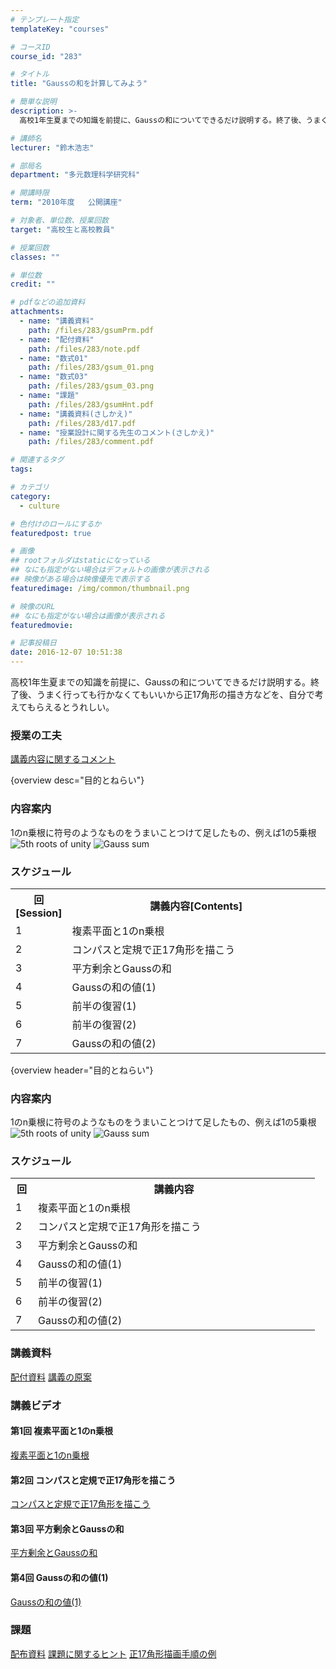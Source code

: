 ```yaml
---
# テンプレート指定
templateKey: "courses"

# コースID
course_id: "283"

# タイトル
title: "Gaussの和を計算してみよう"

# 簡単な説明
description: >-
  高校1年生夏までの知識を前提に、Gaussの和についてできるだけ説明する。終了後、うまく行っても行かなくてもいいから正17角形の描き方などを、自分で考えてもらえるとうれしい。...

# 講師名
lecturer: "鈴木浩志"

# 部局名
department: "多元数理科学研究科"

# 開講時限
term: "2010年度	公開講座"

# 対象者、単位数、授業回数
target: "高校生と高校教員"

# 授業回数
classes: ""

# 単位数
credit: ""

# pdfなどの追加資料
attachments: 
  - name: "講義資料" 
    path: /files/283/gsumPrm.pdf
  - name: "配付資料" 
    path: /files/283/note.pdf
  - name: "数式01" 
    path: /files/283/gsum_01.png
  - name: "数式03" 
    path: /files/283/gsum_03.png
  - name: "課題" 
    path: /files/283/gsumHnt.pdf
  - name: "講義資料(さしかえ)" 
    path: /files/283/d17.pdf
  - name: "授業設計に関する先生のコメント(さしかえ)" 
    path: /files/283/comment.pdf

# 関連するタグ
tags:

# カテゴリ
category:
  - culture

# 色付けのロールにするか
featuredpost: true

# 画像
## rootフォルダはstaticになっている
## なにも指定がない場合はデフォルトの画像が表示される
## 映像がある場合は映像優先で表示する
featuredimage: /img/common/thumbnail.png

# 映像のURL
## なにも指定がない場合は画像が表示される
featuredmovie: 

# 記事投稿日
date: 2016-12-07 10:51:38
---
```


高校1年生夏までの知識を前提に、Gaussの和についてできるだけ説明する。終了後、うまく行っても行かなくてもいいから正17角形の描き方などを、自分で考えてもらえるとうれしい。

### 授業の工夫

[講義内容に関するコメント](/files/283/comment.pdf) 



{overview desc="目的とねらい"}

### 内容案内

1のn乗根に符号のようなものをうまいことつけて足したもの、例えば1の5乗根
![5th roots of unity](/files/283/gsum_01.png) ![Gauss sum](/files/283/gsum_03.png) 
### スケジュール

<table class="basic" width="455">
<tr>
<th width="20" class="center">
回[Session]
</th>

<th width="435" class="center">
講義内容[Contents]
</th>
</tr>

<tr>
<td width="20" class="center">
1
</td>

<td width="435">
複素平面と1のn乗根
</td>
</tr>

<tr>
<td width="20" class="center">
2
</td>

<td width="435">
コンパスと定規で正17角形を描こう
</td>
</tr>

<tr>
<td width="20" class="center">
3
</td>

<td width="435">
平方剰余とGaussの和
</td>
</tr>

<tr>
<td width="20" class="center">
4
</td>

<td width="435">
Gaussの和の値(1)
</td>
</tr>

<tr>
<td width="20" class="center">
5
</td>

<td width="435">
前半の復習(1)
</td>
</tr>

<tr>
<td width="20" class="center">
6
</td>

<td width="435">
前半の復習(2)
</td>
</tr>

<tr>
<td width="20" class="center">
7
</td>

<td width="435">
Gaussの和の値(2)
</td>
</tr>
</table>



{overview header="目的とねらい"}

### 内容案内

1のn乗根に符号のようなものをうまいことつけて足したもの、例えば1の5乗根
![5th roots of unity](/files/283/gsum_01.png) ![Gauss sum](/files/283/gsum_03.png) 
### スケジュール

<table class="basic" width="455">
<tr>
<th width="20" class="center">
回
</th>

<th width="435" class="center">
講義内容
</th>
</tr>

<tr>
<td width="20" class="center">
1
</td>

<td width="435">
複素平面と1のn乗根
</td>
</tr>

<tr>
<td width="20" class="center">
2
</td>

<td width="435">
コンパスと定規で正17角形を描こう
</td>
</tr>

<tr>
<td width="20" class="center">
3
</td>

<td width="435">
平方剰余とGaussの和
</td>
</tr>

<tr>
<td width="20" class="center">
4
</td>

<td width="435">
Gaussの和の値(1)
</td>
</tr>

<tr>
<td width="20" class="center">
5
</td>

<td width="435">
前半の復習(1)
</td>
</tr>

<tr>
<td width="20" class="center">
6
</td>

<td width="435">
前半の復習(2)
</td>
</tr>

<tr>
<td width="20" class="center">
7
</td>

<td width="435">
Gaussの和の値(2)
</td>
</tr>
</table>

### 講義資料

[配付資料](/files/283/note.pdf) 
[講義の原案](/files/283/gsumPrm.pdf) 

### 講義ビデオ

#### 第1回 複素平面と1のn乗根

<a href="http://nuvideo.media.nagoya-u.ac.jp/embed/07c562ddc66cd71bc03ec30327c4306903f49c93" target="blank">複素平面と1のn乗根</a>

#### 第2回 コンパスと定規で正17角形を描こう

<a href="http://nuvideo.media.nagoya-u.ac.jp/embed/e195e03f04ec3f2c9f6020f7644e1a83275bac4e" target="blank">コンパスと定規で正17角形を描こう</a>

#### 第3回 平方剰余とGaussの和

<a href="http://nuvideo.media.nagoya-u.ac.jp/embed/38ab6f6c9296ccbc539b6f089689e7c286149c3a" target="blank">平方剰余とGaussの和</a>

#### 第4回 Gaussの和の値(1)

<a href="http://nuvideo.media.nagoya-u.ac.jp/embed/8d6626007742d8f90ea95c6ff803616abaa83d71" target="blank">Gaussの和の値(1)</a>

### 課題

[配布資料](/files/283/note.pdf) 
[課題に関するヒント](/files/283/gsumHnt.pdf) 
[正17角形描画手順の例](/files/283/d17.pdf) 



